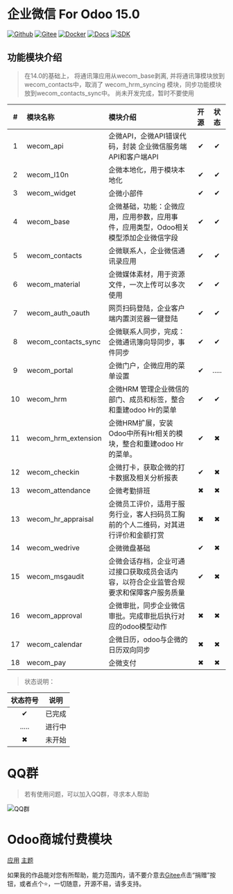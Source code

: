 # 企业微信 For Odoo 15.0


[![Github](http://img.shields.io/badge/Wecom15.0-Github-4cb648.svg?style=flat&colorA=8F8F8F)](https://github.com/rainbow-studio-solution/wecom)
[![Gitee](http://img.shields.io/badge/Wecom15.0-Gitee-875A7B.svg?style=flat&colorA=8F8F8F)](https://gitee.com/rainbowstudio/wecom)
[![Docker](http://img.shields.io/badge/Wecom15.0-Docker-C22D40.svg?style=flat&colorA=8F8F8F)](https://hub.docker.com/r/rainbowstudiosolution/wecom_for_odoo)
[![Docs](http://img.shields.io/badge/Wecom15.0-Docs-F34B7D.svg?style=flat&colorA=8F8F8F)](https://docs.rstudio.xyz/zh/14.0/wecom)
[![SDK](http://img.shields.io/badge/企微SDK-API-F34B7D.svg?style=flat&colorA=8F8F8F)](https://gitee.com/rainbowstudio/wecom_sdk_service/)


## 功能模块介绍

> 在14.0的基础上， 将通讯簿应用从wecom_base剥离, 并将通讯簿模块放到wecom_contacts中，取消了 wecom_hrm_syncing 模块，同步功能模块放到wecom_contacts_sync中。
> 尚未开发完成，暂时不要使用
> 
|   #   | 模块名称            | 模块介绍                                                                               | 开源  | 状态  |
| :---: | :------------------ | :------------------------------------------------------------------------------------- | :---: | :---: |
|   1   | wecom_api           | 企微API，企微API错误代码，封装 企业微信服务端API和客户端API                            |   ✔   |   ✔   |
|   2   | wecom_l10n          | 企微本地化，用于模块本地化                                                             |   ✔   |   ✔   |
|   3   | wecom_widget        | 企微小部件                                                                             |   ✔   |   ✔   |
|   4   | wecom_base          | 企微基础，功能：企微应用，应用参数，应用事件，应用类型，Odoo相关模型添加企业微信字段   |   ✔   |   ✔   |
|   5   | wecom_contacts      | 企微联系人，企业微信通讯录应用                                                         |   ✔   |   ✔   |
|   6   | wecom_material      | 企微媒体素材，用于资源文件，一次上传可以多次使用                                       |   ✔   |   ✔   |
|   7   | wecom_auth_oauth    | 网页扫码登陆，企业客户端内置浏览器一键登陆                                             |   ✔   |   ✔   |
|   8   | wecom_contacts_sync | 企微联系人同步，完成：企微通讯簿向导同步，事件同步                                     |   ✔   |   ✔   |
|   9   | wecom_portal        | 企微门户，企微应用的菜单设置                                                           |   ✔   | ..... |
|  10   | wecom_hrm           | 企微HRM 管理企业微信的部门、成员和标签，整合和重建odoo Hr的菜单                        |   ✔   |   ✔   |
|  11   | wecom_hrm_extension | 企微HRM扩展，安装Odoo中所有Hr相关的模块，整合和重建odoo Hr的菜单。                     |   ✔   |   ✖   |
|  12   | wecom_checkin       | 企微打卡，获取企微的打卡数据及相关分析报表                                             |   ✔   |   ✖   |
|  13   | wecom_attendance    | 企微考勤排班                                                                           |   ✖   |   ✖   |
|  13   | wecom_hr_appraisal  | 企微员工评价，适用于服务行业，客人扫码员工胸前的个人二维码，对其进行评价和金额打赏     |   ✖   |   ✖   |
|  14   | wecom_wedrive       | 企微微盘基础                                                                           |   ✔   |   ✖   |
|  15   | wecom_msgaudit      | 企微会话存档，企业可通过接口获取成员会话内容，以符合企业监管合规要求和保障客户服务质量 |   ✔   |   ✖   |
|  16   | wecom_approval      | 企微审批，同步企业微信审批。完成审批后执行对应的odoo模型动作                           |   ✖   |   ✖   |
|  17   | wecom_calendar      | 企微日历，odoo与企微的日历双向同步                                                     |   ✖   |   ✖   |
|  18   | wecom_pay           | 企微支付                                                                               |   ✖   |   ✖   |

> 状态说明：
> 
| 状态符号 |  说明  |
| :------: | :----: |
|    ✔     | 已完成 |
|  .....   | 进行中 |
|    ✖     | 未开始 |

# QQ群

>若有使用问题，可以加入QQ群，寻求本人帮助

![QQ群](doc/img/QQ群二维码.png)

# Odoo商城付费模块

<a href="https://apps.odoo.com/apps/modules/browse?search=RStudio" target="_blank">应用</a>
<a href="https://apps.odoo.com/apps/themes/browse?search=RStudio" target="_blank">主题</a>


如果我的作品能对您有所帮助，能力范围内，请不要介意去<a href="https://gitee.com/rainbowstudio/wecom">Gitee</a>点击“捐赠”按钮，或者点个⭐，一切随意，开源不易，请多支持。
